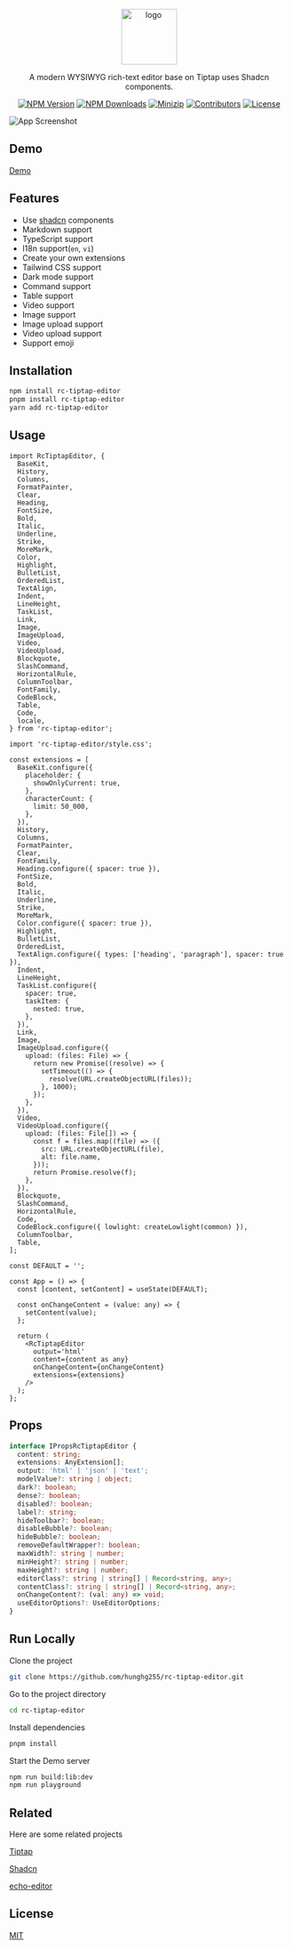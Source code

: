 <p align="center">
<a href="https://www.npmjs.com/package/rc-tiptap-editor" target="_blank" rel="noopener noreferrer">
<img src="https://api.iconify.design/ic:round-wysiwyg.svg?color=%23bbdf58" alt="logo" width='100'/></a>
</p>

<p align="center">
 A modern WYSIWYG rich-text editor base on Tiptap uses Shadcn components.
</p>

<p align="center">
  <a href="https://www.npmjs.com/package/rc-tiptap-editor" target="_blank" rel="noopener noreferrer"><img src="https://badge.fury.io/js/rc-tiptap-editor.svg" alt="NPM Version" /></a>
  <a href="https://www.npmjs.com/package/rc-tiptap-editor" target="_blank" rel="noopener noreferrer"><img src="https://img.shields.io/npm/dt/rc-tiptap-editor.svg?logo=npm" alt="NPM Downloads" /></a>
  <a href="https://bundlephobia.com/result?p=rc-tiptap-editor" target="_blank" rel="noopener noreferrer"><img src="https://img.shields.io/bundlephobia/minzip/rc-tiptap-editor" alt="Minizip" /></a>
  <a href="https://github.com/hunghg255/rc-tiptap-editor/graphs/contributors" target="_blank" rel="noopener noreferrer"><img src="https://img.shields.io/badge/all_contributors-1-orange.svg" alt="Contributors" /></a>
  <a href="https://github.com/hunghg255/rc-tiptap-editor/blob/main/LICENSE" target="_blank" rel="noopener noreferrer"><img src="https://badgen.net/github/license/hunghg255/rc-tiptap-editor" alt="License" /></a>
</p>

![App Screenshot](./screenshot/screenshot.png)

## Demo

[Demo](https://rc-tiptap-editor.vercel.app/)

## Features

- Use [shadcn](https://ui.shadcn.com/) components
- Markdown support
- TypeScript support
- I18n support(`en`, `vi`)
- Create your own extensions
- Tailwind CSS support
- Dark mode support
- Command support
- Table support
- Video support
- Image support
- Image upload support
- Video upload support
- Support emoji

## Installation

```bash
npm install rc-tiptap-editor
pnpm install rc-tiptap-editor
yarn add rc-tiptap-editor
```

## Usage

```tsx
import RcTiptapEditor, {
  BaseKit,
  History,
  Columns,
  FormatPainter,
  Clear,
  Heading,
  FontSize,
  Bold,
  Italic,
  Underline,
  Strike,
  MoreMark,
  Color,
  Highlight,
  BulletList,
  OrderedList,
  TextAlign,
  Indent,
  LineHeight,
  TaskList,
  Link,
  Image,
  ImageUpload,
  Video,
  VideoUpload,
  Blockquote,
  SlashCommand,
  HorizontalRule,
  ColumnToolbar,
  FontFamily,
  CodeBlock,
  Table,
  Code,
  locale,
} from 'rc-tiptap-editor';

import 'rc-tiptap-editor/style.css';

const extensions = [
  BaseKit.configure({
    placeholder: {
      showOnlyCurrent: true,
    },
    characterCount: {
      limit: 50_000,
    },
  }),
  History,
  Columns,
  FormatPainter,
  Clear,
  FontFamily,
  Heading.configure({ spacer: true }),
  FontSize,
  Bold,
  Italic,
  Underline,
  Strike,
  MoreMark,
  Color.configure({ spacer: true }),
  Highlight,
  BulletList,
  OrderedList,
  TextAlign.configure({ types: ['heading', 'paragraph'], spacer: true }),
  Indent,
  LineHeight,
  TaskList.configure({
    spacer: true,
    taskItem: {
      nested: true,
    },
  }),
  Link,
  Image,
  ImageUpload.configure({
    upload: (files: File) => {
      return new Promise((resolve) => {
        setTimeout(() => {
          resolve(URL.createObjectURL(files));
        }, 1000);
      });
    },
  }),
  Video,
  VideoUpload.configure({
    upload: (files: File[]) => {
      const f = files.map((file) => ({
        src: URL.createObjectURL(file),
        alt: file.name,
      }));
      return Promise.resolve(f);
    },
  }),
  Blockquote,
  SlashCommand,
  HorizontalRule,
  Code,
  CodeBlock.configure({ lowlight: createLowlight(common) }),
  ColumnToolbar,
  Table,
];

const DEFAULT = '';

const App = () => {
  const [content, setContent] = useState(DEFAULT);

  const onChangeContent = (value: any) => {
    setContent(value);
  };

  return (
    <RcTiptapEditor
      output='html'
      content={content as any}
      onChangeContent={onChangeContent}
      extensions={extensions}
    />
  );
};
```

## Props

```ts
interface IPropsRcTiptapEditor {
  content: string;
  extensions: AnyExtension[];
  output: 'html' | 'json' | 'text';
  modelValue?: string | object;
  dark?: boolean;
  dense?: boolean;
  disabled?: boolean;
  label?: string;
  hideToolbar?: boolean;
  disableBubble?: boolean;
  hideBubble?: boolean;
  removeDefaultWrapper?: boolean;
  maxWidth?: string | number;
  minHeight?: string | number;
  maxHeight?: string | number;
  editorClass?: string | string[] | Record<string, any>;
  contentClass?: string | string[] | Record<string, any>;
  onChangeContent?: (val: any) => void;
  useEditorOptions?: UseEditorOptions;
}
```

## Run Locally

Clone the project

```bash
git clone https://github.com/hunghg255/rc-tiptap-editor.git
```

Go to the project directory

```bash
cd rc-tiptap-editor
```

Install dependencies

```bash
pnpm install
```

Start the Demo server

```bash
npm run build:lib:dev
npm run playground
```

## Related

Here are some related projects

[Tiptap](https://tiptap.dev)

[Shadcn](https://ui.shadcn.com/)

[echo-editor](https://github.com/Seedsa/echo-editor)

## License

[MIT](./LICENSE)
